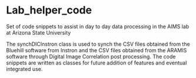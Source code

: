 # Lab_helper_code

Set of code snippets to assist in day to day data processing in the AIMS lab at Arizona State University 

The synchDICInstron class is used to synch the CSV files obtained from the Bluehill software from Instron and the CSV files obtained from the ARAMIS software through Digital Image Correlation post processing. The code snippets are written as classes for future addition of features and eventual integrated use. 
